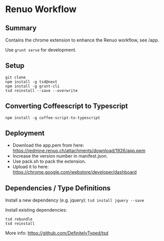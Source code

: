 # Renuo Workflow

## Summary

Contains the chrome extension to enhance the Renuo workflow, see /app.

Use ```grunt serve``` for development.

## Setup

```
git clone
npm install -g tsd@next
npm install -g grunt-cli
tsd reinstall --save --overwrite
```

## Converting Coffeescript to Typescript

```
npm install -g coffee-script-to-typescript
```

## Deployment

* Download the app.pem from here: https://redmine.renuo.ch/attachments/download/1926/app.pem
* Increase the version number in manifest.json.
* Use pack.sh to pack the extension.
* Upload it to here: https://chrome.google.com/webstore/developer/dashboard

## Dependencies / Type Definitions

Install a new dependency (e.g. jquery): ```tsd install jquery --save```

Install existing dependencies:

```
tsd rebundle
tsd reinstall
```

More info: https://github.com/DefinitelyTyped/tsd
